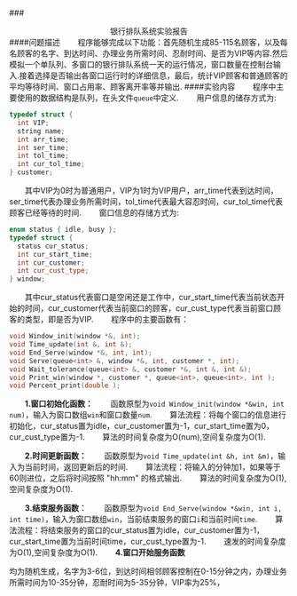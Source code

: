 ###<center>银行排队系统实验报告</center>
####问题描述
&emsp;&emsp;程序能够完成以下功能：首先随机生成85-115名顾客，以及每名顾客的名字、到达时间、办理业务所需时间、忍耐时间、是否为VIP等内容.然后模拟一个单队列、多窗口的银行排队系统一天的运行情况，窗口数量在控制台输入.接着选择是否输出各窗口运行时的详细信息，最后，统计VIP顾客和普通顾客的平均等待时间、窗口占用率、顾客离开率等并输出.
####实验内容
&emsp;&emsp;程序中主要使用的数据结构是队列，在头文件`queue`中定义.
&emsp;&emsp;用户信息的储存方式为:
``` C++
typedef struct {
  int VIP;
  string name;
  int arr_time;
  int ser_time;
  int tol_time;
  int cur_tol_time;
} customer;
```
&emsp;&emsp;其中VIP为0时为普通用户，VIP为1时为VIP用户，arr_time代表到达时间，ser_time代表办理业务所需时间，tol_time代表最大容忍时间，cur_tol_time代表顾客已经等待的时间.
&emsp;&emsp;窗口信息的存储方式为:
```C++
enum status { idle, busy };
typedef struct {
  status cur_status;
  int cur_start_time;
  int cur_customer;
  int cur_cust_type;
} window;
```
&emsp;&emsp;其中cur_status代表窗口是空闲还是工作中，cur_start_time代表当前状态开始的时间，cur_customer代表当前窗口的顾客，cur_cust_type代表当前窗口顾客的类型，即是否为VIP.
&emsp;&emsp;程序中的主要函数有：
```C++
void Window_init(window *&, int);
void Time_update(int &, int &);
void End_Serve(window *&, int, int);
void Serve(queue<int> &, window *&, int, customer *, int);
void Wait_tolerance(queue<int> &, customer *&, int &, int &);
void Print_win(window *, customer *, queue<int>, queue<int>, int );
void Percent_print(double );
```
&emsp;&emsp;**1.窗口初始化函数：** 
&emsp;&emsp;函数原型为`void Window_init(window *&win, int num)`，输入为窗口数组`win`和窗口数量`num`.
&emsp;&emsp;算法流程：将每个窗口的信息进行初始化，cur_status置为idle，cur_customer置为-1，cur_start_time置为0，cur_cust_type置为-1.
&emsp;&emsp;算法的时间复杂度为O(num),空间复杂度为O(1).

&emsp;&emsp;**2.时间更新函数：** 
&emsp;&emsp;函数原型为`void Time_update(int &h, int &m)`，输入为当前时间，返回更新后的时间.
&emsp;&emsp;算法流程：将输入的分钟加1，如果等于60则进位，之后将时间按照 "hh:mm" 的格式输出.
&emsp;&emsp;算法的时间复杂度为O(1),空间复杂度为O(1).

&emsp;&emsp;**3.结束服务函数：** 
&emsp;&emsp;函数原型为`void End_Serve(window *&win, int i, int time)`，输入为窗口数组`win`，当前结束服务的窗口`i`和当前时间`time`.
&emsp;&emsp;算法流程：将结束服务的窗口的cur_status置为idle，cur_customer置为-1，cur_start_time置为当前时间time，cur_cust_type置为-1.
&emsp;&emsp;速发的时间复杂度为O(1),空间复杂度为O(1).
&emsp;&emsp;**4.窗口开始服务函数**
&emsp;&emsp;




均为随机生成，名字为3-6位，到达时间相邻顾客控制在0-15分钟之内，办理业务所需时间为10-35分钟，忍耐时间为5-35分钟，VIP率为25%，